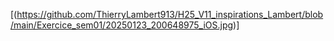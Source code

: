 [(https://github.com/ThierryLambert913/H25_V11_inspirations_Lambert/blob/main/Exercice_sem01/20250123_200648975_iOS.jpg)]
